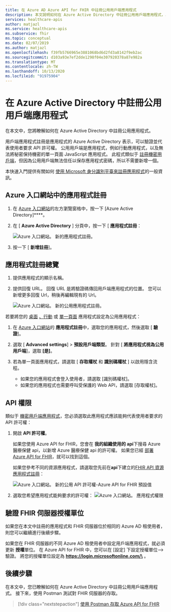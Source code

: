 ```yaml
---
title: 在 Azure AD Azure API for FHIR 中註冊公用用戶端應用程式
description: 本文說明如何在 Azure Active Directory 中註冊公用用戶端應用程式，以準備在 Azure 中部署 FHIR API。
services: healthcare-apis
author: matjazl
ms.service: healthcare-apis
ms.subservice: fhir
ms.topic: conceptual
ms.date: 02/07/2019
ms.author: matjazl
ms.openlocfilehash: f39fb5766965e3881068bd6d2fd3a8142f9eb2ac
ms.sourcegitcommit: d103a93e7ef2dde1298f04e307920378a87e982a
ms.translationtype: MT
ms.contentlocale: zh-TW
ms.lasthandoff: 10/13/2020
ms.locfileid: "91975904"
---
```

# <a name="register-a-public-client-application-in-azure-active-directory"></a>在 Azure Active Directory 中註冊公用用戶端應用程式

在本文中，您將瞭解如何在 Azure Active Directory 中註冊公用應用程式。  

用戶端應用程式註冊是應用程式的 Azure Active Directory 表示，可以驗證並代表使用者要求 API 許可權。 公用用戶端是應用程式，例如行動應用程式，以及無法將秘密保持機密的單一頁面 JavaScript 應用程式。 此程式類似于 [註冊機密用戶端](register-confidential-azure-ad-client-app.md)，但因為公用用戶端無法信任以保存應用程式密碼，所以不需要新增一個。

本快速入門提供有關如何 [使用 Microsoft 身分識別平臺來註冊應用程式](https://docs.microsoft.com/azure/active-directory/develop/quickstart-register-app)的一般資訊。

## <a name="app-registrations-in-azure-portal"></a>Azure 入口網站中的應用程式註冊

1. 在 [Azure 入口網站](https://portal.azure.com)的左方瀏覽窗格中，按一下 [Azure Active Directory]****。

2. 在 [ **Azure Active Directory** ] 分頁中，按一下 [ **應用程式註冊**：

    ![Azure 入口網站。 新的應用程式註冊。](media/how-to-aad/portal-aad-new-app-registration.png)

3. 按一下 [ **新增註冊**]。

## <a name="application-registration-overview"></a>應用程式註冊總覽

1. 提供應用程式的顯示名稱。

2. 提供回復 URL。 回復 URL 是將驗證碼傳回用戶端應用程式的位置。 您可以新增更多回復 Url，稍後再編輯現有的 Url。

    ![Azure 入口網站。 新的公用應用程式註冊。](media/how-to-aad/portal-aad-register-new-app-registration-PUB-CLIENT-NAME.png)


若要將您的 [桌面](https://docs.microsoft.com/azure/active-directory/develop/scenario-desktop-app-registration) [、行動](https://docs.microsoft.com/azure/active-directory/develop/scenario-mobile-app-registration) 或 [單一頁面](https://docs.microsoft.com/azure/active-directory/develop/scenario-spa-app-registration) 應用程式設定為公用應用程式：

1. 在 [Azure 入口網站](https://portal.azure.com)的 **應用程式註冊**中，選取您的應用程式，然後選取 [ **驗證**]。

2. 選取 [ **Advanced settings**]  >  **預設用戶端類型**。 針對 [ **將應用程式視為公用用戶端**]，選取 **[是]**。

3. 若為單一頁面應用程式，請選取 [ **存取權杖** 和 **識別碼權杖** ] 以啟用隱含流程。

   - 如果您的應用程式會登入使用者，請選取 [識別碼權杖]。
   - 如果您的應用程式也需要呼叫受保護的 Web API，請選取 [存取權杖]。

## <a name="api-permissions"></a>API 權限

類似于 [機密用戶端應用程式](register-confidential-azure-ad-client-app.md)，您必須選取此應用程式應該能夠代表使用者要求的 API 許可權：

1. 開啟 **API 許可權**。

    如果您使用 Azure API for FHIR，您會在 **我的組織使用的 api**下搜尋 Azure 醫療保健 api，以新增 Azure 醫療保健 api 的許可權。 如果您已經 [部署 Azure API for FHIR](fhir-paas-powershell-quickstart.md)，就可以找到這個。

    
    如果您參考不同的資源應用程式，請選取您先前在**api**下建立的[FHIR API 資源應用程式註冊](register-resource-azure-ad-client-app.md)：

    ![Azure 入口網站。 新的公用 API 許可權-Azure API for FHIR 預設值](media/public-client-app/api-permissions.png)


2. 選取您希望應用程式能夠要求的許可權： ![ Azure 入口網站。 應用程式權限](media/public-client-app/app-permissions.png)

## <a name="validate-fhir-server-authority"></a>驗證 FHIR 伺服器授權單位
如果您在本文中註冊的應用程式和 FHIR 伺服器位於相同的 Azure AD 租使用者，則您可以繼續進行後續步驟。

如果您在 FHIR 伺服器的不同 Azure AD 租使用者中設定用戶端應用程式，就必須更新 **授權**單位。 在 Azure API for FHIR 中，您可以在 [設定] 下設定授權單位--> 驗證。 將您的授權單位設定為 **https://login.microsoftonline.com/\<TENANT-ID>** 。

## <a name="next-steps"></a>後續步驟

在本文中，您已瞭解如何在 Azure Active Directory 中註冊公用用戶端應用程式。 接下來，使用 Postman 測試對 FHIR 伺服器的存取。
 
>[!div class="nextstepaction"]
>[使用 Postman 存取 Azure API for FHIR](access-fhir-postman-tutorial.md)
